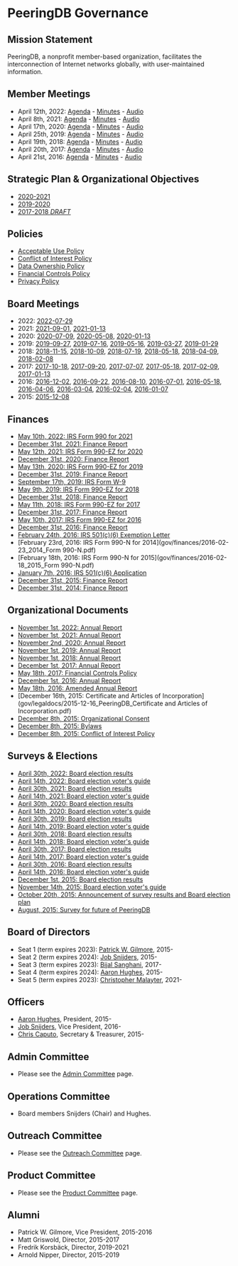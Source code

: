 
# PeeringDB Governance

## Mission Statement

PeeringDB, a nonprofit member-based organization, facilitates the interconnection of Internet networks globally, with user-maintained information.

## Member Meetings

- April 12th, 2022: [Agenda](gov/legaldocs/2022-04-12_PeeringDB_Member_Meeting_Agenda.txt) - [Minutes](gov/legaldocs/2022-04-12_PeeringDB_Member_Meeting_Minutes.pdf) - [Audio](gov/legaldocs/2022-04-12_PeeringDB_Member_Meeting_Audio.mp3)
- April 8th, 2021: [Agenda](gov/legaldocs/2021-04-08_PeeringDB_Member_Meeting_Agenda.txt) - [Minutes](gov/legaldocs/2021-04-08_PeeringDB_Member_Meeting_Minutes.pdf) - [Audio](gov/legaldocs/2021-04-08_PeeringDB_Member_Meeting_Audio.mp3)
- April 17th, 2020: [Agenda](gov/legaldocs/2020-04-17_PeeringDB_Member_Meeting_Agenda.txt) - [Minutes](gov/legaldocs/2020-04-17_PeeringDB_Member_Meeting_Minutes.pdf) - [Audio](gov/legaldocs/2020-04-17_PeeringDB_Member_Meeting_Audio.mp3)
- April 25th, 2019: [Agenda](gov/legaldocs/2019-04-25_PeeringDB_Member_Meeting_Agenda.txt) - [Minutes](gov/legaldocs/2019-04-25_PeeringDB_Member_Meeting_Minutes.pdf) - [Audio](gov/legaldocs/2019-04-25_PeeringDB_Member_Meeting_Audio.mp3)
- April 19th, 2018: [Agenda](gov/legaldocs/2018-04-19_PeeringDB_Member_Meeting_Agenda.txt) - [Minutes](gov/legaldocs/2018-04-19_PeeringDB_Member_Meeting_Minutes.pdf) - [Audio](gov/legaldocs/2018-04-19_PeeringDB_Member_Meeting_Audio.mp3)
- April 20th, 2017: [Agenda](gov/legaldocs/2017-04-20_PeeringDB_Member_Meeting_Agenda.txt) - [Minutes](gov/legaldocs/2017-04-20_PeeringDB_Member_Meeting_Minutes.pdf) - [Audio](gov/legaldocs/2017-04-20_PeeringDB_Member_Meeting_Audio.mp3)
- April 21st, 2016: [Agenda](gov/legaldocs/2016-04-21_PeeringDB_Member_Meeting_Agenda.txt) - [Minutes](gov/legaldocs/2016-04-21_PeeringDB_Member_Meeting_Minutes.pdf) - [Audio](gov/legaldocs/2016-04-21_PeeringDB_Member_Meeting_Audio.mp3)

## Strategic Plan & Organizational Objectives

- [2020-2021](gov/misc/2020-05-21-PeeringDB_Strategic_Plan_2020-2021.pdf)
- [2019-2020](gov/misc/2019-05-20-PeeringDB_Strategic_Plan_2019-2020.pdf)
- [2017-2018 *DRAFT*](gov/misc/2017-02-09-PeeringDB_Strategic_Plan_2017-2018-DRAFT.pdf)

## Policies

- [Acceptable Use Policy](https://www.peeringdb.com/aup)
- [Conflict of Interest Policy](gov/legaldocs/2015-12-08_PeeringDB_Conflict_of_Interest_Policy.pdf)
- [Data Ownership Policy](gov/misc/2020-04-06_PeeringDB_Data_Ownership_Policy_Document_v1.0.pdf)
- [Financial Controls Policy](gov/legaldocs/2017-05-18_PeeringDB_Financial_Controls_Policy.pdf)
- [Privacy Policy](gov/misc/2017-04-02-PeeringDB_Privacy_Policy.pdf)

## Board Meetings

- 2022: [2022-07-29](gov/legaldocs/2022-07-29_PeeringDB_Board_Minutes.pdf)
- 2021: [2021-09-01](gov/legaldocs/2021-09-01_PeeringDB_Board_Consent_of_Directors_in_Lieu_of_Annual_Meeting.pdf), [2021-01-13](gov/legaldocs/2021-01-13_PeeringDB_Board_Minutes.pdf)
- 2020: [2020-07-09](gov/legaldocs/2020-07-09_PeeringDB_Board_Minutes.pdf), [2020-05-08](gov/legaldocs/2020-05-08_PeeringDB_Board_Minutes.pdf), [2020-01-13](gov/legaldocs/2020-01-13_PeeringDB_Board_Minutes.pdf)
- 2019: [2019-09-27](gov/legaldocs/2019-09-27_PeeringDB_Board_Minutes.pdf), [2019-07-16](gov/legaldocs/2019-07-16_PeeringDB_Board_Minutes.pdf), [2019-05-16](gov/legaldocs/2019-05-16_PeeringDB_Board_Minutes.pdf), [2019-03-27](gov/legaldocs/2019-03-27_PeeringDB_Board_Minutes.pdf), [2019-01-29](gov/legaldocs/2019-01-29_PeeringDB_Board_Minutes.pdf)
- 2018: [2018-11-15](gov/legaldocs/2018-11-15_PeeringDB_Board_Minutes.pdf), [2018-10-09](gov/legaldocs/2018-10-09_PeeringDB_Board_Minutes.pdf), [2018-07-19](gov/legaldocs/2018-07-19_PeeringDB_Board_Minutes.pdf), [2018-05-18](gov/legaldocs/2018-05-18_PeeringDB_Board_Consent_of_Directors_in_Lieu_of_Annual_Meeting.pdf), [2018-04-09](gov/legaldocs/2018-04-09_PeeringDB_Board_Minutes.pdf), [2018-02-08](gov/legaldocs/2018-02-08_PeeringDB_Board_Minutes.pdf)
- 2017: [2017-10-18](gov/legaldocs/2017-10-18_PeeringDB_Board_Minutes.pdf), [2017-09-20](gov/legaldocs/2017-09-20_PeeringDB_Board_Minutes.pdf), [2017-07-07](gov/legaldocs/2017-07-07_PeeringDB_Board_Minutes.pdf), [2017-05-18](gov/legaldocs/2017-05-18_PeeringDB_Board_Minutes.pdf), [2017-02-09](gov/legaldocs/2017-02-09_PeeringDB_Board_Minutes.pdf), [2017-01-13](gov/legaldocs/2017-01-13_PeeringDB_Board_Minutes.pdf)
- 2016: [2016-12-02](gov/legaldocs/2016-12-02_PeeringDB_Board_Minutes.pdf), [2016-09-22](gov/legaldocs/2016-09-22_PeeringDB_Board_Minutes.pdf), [2016-08-10](gov/legaldocs/2016-08-10_PeeringDB_Board_Minutes.pdf), [2016-07-01](gov/legaldocs/2016-07-01_PeeringDB_Board_Minutes.pdf), [2016-05-18](gov/legaldocs/2016-05-18_PeeringDB_Board_Minutes.pdf), [2016-04-06](gov/legaldocs/2016-04-06_PeeringDB_Board_Minutes.pdf), [2016-03-04](gov/legaldocs/2016-03-04_PeeringDB_Board_Minutes.pdf), [2016-02-04](gov/legaldocs/2016-02-04_PeeringDB_Board_Minutes.pdf), [2016-01-07](gov/legaldocs/2016-01-07_PeeringDB_Board_Minutes.pdf)
- 2015: [2015-12-08](gov/legaldocs/2015-12-08_PeeringDB_Board_Minutes.pdf)

## Finances

- [May 10th, 2022: IRS Form 990 for 2021](gov/finances/2022-05-10_2021_Form_990.pdf)
- [December 31st, 2021: Finance Report](gov/finances/2021-12-31_PeeringDB_Finances.pdf)
- [May 12th, 2021: IRS Form 990-EZ for 2020](gov/finances/2021-05-12_2020_Form_990-EZ.pdf)
- [December 31st, 2020: Finance Report](gov/finances/2020-12-31_PeeringDB_Finances.pdf)
- [May 13th, 2020: IRS Form 990-EZ for 2019](gov/finances/2020-05-13_2019_Form_990-EZ.pdf)
- [December 31st, 2019: Finance Report](gov/finances/2019-12-31_PeeringDB_Finances.pdf)
- [September 17th, 2019: IRS Form W-9](gov/finances/2019-09-17_PeeringDB_IRS_Form_W-9.pdf)
- [May 9th, 2019: IRS Form 990-EZ for 2018](gov/finances/2019-05-09_2018_Form_990-EZ.pdf)
- [December 31st, 2018: Finance Report](gov/finances/2018-12-31_PeeringDB_Finances.pdf)
- [May 11th, 2018: IRS Form 990-EZ for 2017](gov/finances/2018-05-11_2017_Form_990-EZ.pdf)
- [December 31st, 2017: Finance Report](gov/finances/2017-12-31_PeeringDB_Finances.pdf)
- [May 10th, 2017: IRS Form 990-EZ for 2016](gov/finances/2017-05-10_2016_Form_990-EZ.pdf)
- [December 31st, 2016: Finance Report](gov/finances/2016-12-31_PeeringDB_Finances.pdf)
- [February 24th, 2016: IRS 501(c)(6) Exemption Letter](gov/finances/2016-02-24_PeeringDB_IRS_501(c)(6)_Exemption_Letter.pdf)
- [February 23rd, 2016: IRS Form 990-N for 2014](gov/finances/2016-02-23_2014_Form 990-N.pdf)
- [February 18th, 2016: IRS Form 990-N for 2015](gov/finances/2016-02-18_2015_Form 990-N.pdf)
- [January 7th, 2016: IRS 501(c)(6) Application](gov/finances/2016-01-07_PeeringDB_Non_Profit_Filing.pdf)
- [December 31st, 2015: Finance Report](gov/finances/2015-12-31_PeeringDB_Finances.pdf)
- [December 31st, 2014: Finance Report](gov/finances/2014-12-31_PeeringDB_Finances.pdf)

## Organizational Documents

- [November 1st, 2022: Annual Report](gov/legaldocs/2022-11-01_PeeringDB_Annual_Report.pdf)
- [November 1st, 2021: Annual Report](gov/legaldocs/2021-11-01_PeeringDB_Annual_Report.pdf)
- [November 2nd, 2020: Annual Report](gov/legaldocs/2020-11-02_PeeringDB_Annual_Report.pdf)
- [November 1st, 2019: Annual Report](gov/legaldocs/2019-11-01_PeeringDB_Annual_Report.pdf)
- [November 1st, 2018: Annual Report](gov/legaldocs/2018-11-01_PeeringDB_Annual_Report.pdf)
- [December 1st, 2017: Annual Report](gov/legaldocs/2017-12-01_PeeringDB_Annual_Report.pdf)
- [May 18th, 2017: Financial Controls Policy](gov/legaldocs/2017-05-18_PeeringDB_Financial_Controls_Policy.pdf)
- [December 1st, 2016: Annual Report](gov/legaldocs/2016-12-01_PeeringDB_Annual_Report.pdf)
- [May 18th, 2016: Amended Annual Report](gov/legaldocs/2016-05-18_PeeringDB_Amended_Annual_Report.pdf)
- [December 16th, 2015: Certificate and Articles of Incorporation](gov/legaldocs/2015-12-16_PeeringDB_Certificate and Articles of Incorporation.pdf)
- [December 8th, 2015: Organizational Consent](gov/legaldocs/2015-12-08_PeeringDB_Organizational_Consent.pdf)
- [December 8th, 2015: Bylaws](gov/legaldocs/2015-12-08_PeeringDB_Bylaws.pdf)
- [December 8th, 2015: Conflict of Interest Policy](gov/legaldocs/2015-12-08_PeeringDB_Conflict_of_Interest_Policy.pdf)

## Surveys & Elections

- [April 30th, 2022: Board election results](gov/misc/2022-04-30_Comprehensive_Poll_Results.pdf)
- [April 14th, 2022: Board election voter's guide](gov/misc/2022-04-14_election.html)
- [April 30th, 2021: Board election results](gov/misc/2021-04-30_Comprehensive_Poll_Results.pdf)
- [April 14th, 2021: Board election voter's guide](gov/misc/2021-04-14_election.html)
- [April 30th, 2020: Board election results](gov/misc/2020-04-30_Comprehensive_Poll_Results.pdf)
- [April 14th, 2020: Board election voter's guide](gov/misc/2020-04-14_election.html)
- [April 30th, 2019: Board election results](gov/misc/2019-04-30_Comprehensive_Poll_Results.pdf)
- [April 14th, 2019: Board election voter's guide](gov/misc/2019-04-14_election.html)
- [April 30th, 2018: Board election results](gov/misc/2018-04-30_Comprehensive_Poll_Results.pdf)
- [April 14th, 2018: Board election voter's guide](gov/misc/2018-04-14_election.html)
- [April 30th, 2017: Board election results](gov/misc/2017-04-30_Comprehensive_Poll_Results.pdf)
- [April 14th, 2017: Board election voter's guide](gov/misc/2017-04-14_election.html)
- [April 30th, 2016: Board election results](gov/misc/2016-04-30_Comprehensive_Poll_Results.pdf)
- [April 14th, 2016: Board election voter's guide](gov/misc/2016-04-14_election.html)
- [December 1st, 2015: Board election results](gov/misc/2015-12-01_Comprehensive_Poll_Results.pdf)
- [November 14th, 2015: Board election voter's guide](gov/misc/2015-11-14_election.html)
- [October 20th, 2015: Announcement of survey results and Board election plan](gov/misc/2015-10-20_Announcement.txt)
- [August, 2015: Survey for future of PeeringDB](gov/misc/2015-08-00_PDB_Survey_results.pdf)

## Board of Directors

- Seat 1 (term expires 2023): [Patrick W. Gilmore](mailto:patrick@peeringdb.com), 2015-
- Seat 2 (term expires 2024): [Job Snijders](mailto:job@peeringdb.com), 2015-
- Seat 3 (term expires 2023): [Bijal Sanghani](mailto:bijal@peeringdb.com), 2017-
- Seat 4 (term expires 2024): [Aaron Hughes](mailto:aaronh@peeringdb.com), 2015-
- Seat 5 (term expires 2023): [Christopher Malayter](mailto:mustang@peeringdb.com), 2021-

## Officers

- [Aaron Hughes](mailto:aaronh@peeringdb.com), President, 2015-
- [Job Snijders](mailto:job@peeringdb.com), Vice President, 2016-
- [Chris Caputo](mailto:ccaputo@peeringdb.com), Secretary & Treasurer, 2015-

## Admin Committee

- Please see the [Admin Committee](/committee/admin/) page.

## Operations Committee

- Board members Snijders (Chair) and Hughes.

## Outreach Committee

- Please see the [Outreach Committee](/committee/outreach/) page.

## Product Committee

- Please see the [Product Committee](/committee/product/) page.

## Alumni

- Patrick W. Gilmore, Vice President, 2015-2016
- Matt Griswold, Director, 2015-2017
- Fredrik Korsbäck, Director, 2019-2021
- Arnold Nipper, Director, 2015-2019

